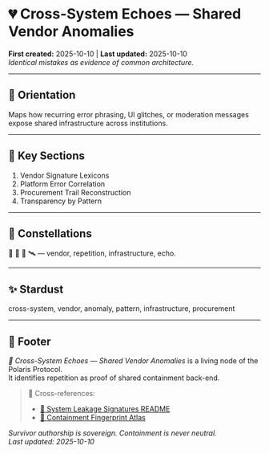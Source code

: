 # 💔 Cross-System Echoes — Shared Vendor Anomalies  
**First created:** 2025-10-10 | **Last updated:** 2025-10-10  
*Identical mistakes as evidence of common architecture.*

---

## 🧭 Orientation  
Maps how recurring error phrasing, UI glitches, or moderation messages expose shared infrastructure across institutions.  

---

## 📑 Key Sections  
1. Vendor Signature Lexicons  
2. Platform Error Correlation  
3. Procurement Trail Reconstruction  
4. Transparency by Pattern  

---

## 🌌 Constellations  
🔁 🧼 🧿 🛰️ — vendor, repetition, infrastructure, echo.  

---

## ✨ Stardust  
cross-system, vendor, anomaly, pattern, infrastructure, procurement  

---

## 🏮 Footer  
*🔁 Cross-System Echoes — Shared Vendor Anomalies* is a living node of the Polaris Protocol.  
It identifies repetition as proof of shared containment back-end.  

> 📡 Cross-references:  
> - [🧼 System Leakage Signatures README](./README.md)  
> - [🧱 Containment Fingerprint Atlas](./🧱_containment_fingerprint_atlas_visual_map_of_repeated_glitches.md)  

*Survivor authorship is sovereign. Containment is never neutral.*  
_Last updated: 2025-10-10_
